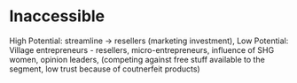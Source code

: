 # Inaccessible

High Potential: streamline → resellers (marketing investment), 
Low Potential: Village entrepreneurs - resellers, micro-entrepreneurs, influence of SHG women, opinion leaders, (competing against free stuff available to the segment, low trust because of coutnerfeit products)
